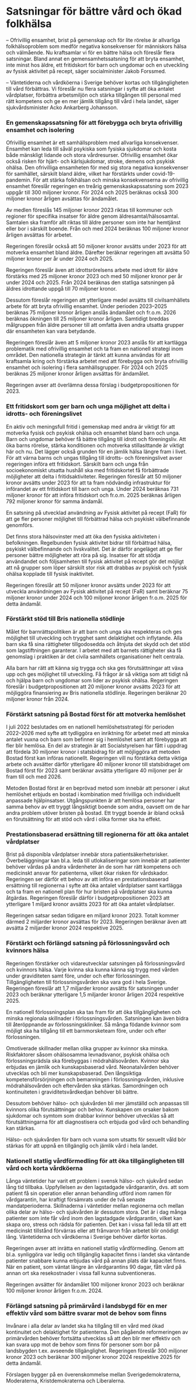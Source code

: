 # Satsningar för bättre vård och ökad folkhälsa

– Ofrivillig ensamhet, brist på gemenskap och för lite rörelse är allvarliga folkhälsoproblem som medför negativa konsekvenser för människors hälsa och välmående. Nu kraftsamlar vi för en bättre hälsa och föreslår flera satsningar. Bland annat en gemensamhetssatsning för att bryta ensamhet, inte minst hos äldre, ett fritidskort för barn och ungdomar och en utveckling av fysisk aktivitet på recept, säger socialminister Jakob Forssmed.

– Väntetiderna och vårdköerna i Sverige behöver kortas och tillgängligheten till vård förbättras. Vi föreslår nu flera satsningar i syfte att öka antalet vårdplatser, förbättra arbetsmiljön och stärka tillgången till personal med rätt kompetens och ge en mer jämlik tillgång till vård i hela landet, säger sjukvårdsminister Acko Ankarberg Johansson.

### En gemenskapssatsning för att förebygga och bryta ofrivillig ensamhet och isolering

Ofrivillig ensamhet är ett samhällsproblem med allvarliga konsekvenser. Ensamhet kan leda till såväl psykiska som fysiska sjukdomar och kosta både mänskligt lidande och stora vårdresurser. Ofrivillig ensamhet ökar också risken för hjärt- och kärlsjukdomar, stroke, demens och psykisk ohälsa. Den ofrivilliga ensamheten för med sig stora negativa konsekvenser för samhället, särskilt bland äldre, vilket har förstärkts under covid-19-pandemin. För att stärka folkhälsan och minska konsekvenserna av ofrivillig ensamhet föreslår regeringen en treårig gemenskaskapssatsning som 2023 uppgår till 300 miljoner kronor. För 2024 och 2025 beräknas också 300 miljoner kronor årligen avsättas för ändamålet.

Av medlen föreslås 145 miljoner kronor 2023 riktas till kommuner och regioner för specifika insatser för äldre genom äldresamtal/hälsosamtal. Samtalen ska framför allt riktas till äldre personer som inte har hemtjänst eller bor i särskilt boende. Från och med 2024 beräknas 100 miljoner kronor årligen avsättas för arbetet.

Regeringen föreslår också att 50 miljoner kronor avsätts under 2023 för att motverka ensamhet bland äldre. Därefter beräknar regeringen att avsätta 50 miljoner kronor per år under 2024 och 2025.

Regeringen föreslår även att idrottsrörelsens arbete med idrott för äldre förstärks med 25 miljoner kronor 2023 och med 50 miljoner kronor per år under 2024 och 2025. Från 2024 beräknas den statliga satsningen på äldres idrottande uppgå till 70 miljoner kronor.

Dessutom föreslår regeringen att ytterligare medel avsätts till civilsamhällets arbete för att bryta ofrivillig ensamhet. Under perioden 2023–2025 beräknas 75 miljoner kronor årligen anslås ändamålet och fr.o.m. 2026 beräknas ökningen till 25 miljoner kronor årligen. Samtidigt breddas målgruppen från äldre personer till att omfatta även andra utsatta grupper där ensamheten kan vara betydande.

Regeringen föreslår även att 5 miljoner kronor 2023 anslås för att kartlägga problematik med ofrivillig ensamhet och ta fram en nationell strategi inom området. Den nationella strategin är tänkt att kunna användas för att kraftsamla kring och förstärka arbetet med att förebygga och bryta ofrivillig ensamhet och isolering i flera samhällsgrupper. För 2024 och 2025 beräknas 25 miljoner kronor årligen avsättas för ändamålet.

Regeringen avser att överlämna dessa förslag i budgetpropositionen för 2023.

### Ett fritidskort som ger barn och unga möjlighet att delta i idrotts- och föreningslivet

En aktiv och meningsfull fritid i gemenskap med andra är viktigt för att motverka fysisk och psykisk ohälsa och ensamhet bland barn och unga. Barn och ungdomar behöver få bättre tillgång till idrott och föreningsliv. Att öka barns rörelse, stärka konditionen och motverka stillasittande är viktigt här och nu. Det lägger också grunden för en jämlik hälsa längre fram i livet. För att värna barns och ungas tillgång till idrotts- och föreningslivet avser regeringen införa ett fritidskort. Särskilt barn och unga från socioekonomiskt utsatta hushåll ska med fritidskortet få förbättrade möjligheter att delta i fritidsaktiviteter. Regeringen föreslår att 50 miljoner kronor avsätts under 2023 för att ta fram nödvändig infrastruktur för införandet av ett fritidskort till barn och unga. Under 2024 beräknas 731 miljoner kronor för att införa fritidskort och fr.o.m. 2025 beräknas årligen 792 miljoner kronor för samma ändamål.

En satsning på utvecklad användning av Fysisk aktivitet på recept (FaR) för att ge fler personer möjlighet till förbättrad hälsa och psykiskt välbefinnande genomförs.

Det finns stora hälsovinster med att öka den fysiska aktiviteten i befolkningen. Regelbunden fysisk aktivitet bidrar till förbättrad hälsa, psykiskt välbefinnande och livskvalitet. Det är därför angeläget att ge fler personer bättre möjligheter att röra på sig. Insatser för att stödja användandet och följsamheten till fysisk aktivitet på recept gör det möjligt att nå grupper som löper särskilt stor risk att drabbas av psykisk och fysisk ohälsa kopplade till fysisk inaktivitet.

Regeringen föreslår att 50 miljoner kronor avsätts under 2023 för att utveckla användningen av Fysisk aktivitet på recept (FaR) samt beräknar 75 miljoner kronor under 2024 och 100 miljoner kronor årligen fr.o.m. 2025 för detta ändamål.

### Förstärkt stöd till Bris nationella stödlinje

Målet för barnrättspolitiken är att barn och unga ska respekteras och ges möjlighet till utveckling och trygghet samt delaktighet och inflytande. Alla barn ska få sina rättigheter tillgodosedda och åtnjuta det skydd och det stöd som lagstiftningen garanterar. I arbetet med att barnets rättigheter ska få genomslag i praktiken är det civila samhällets organisationer helt centrala.

Alla barn har rätt att känna sig trygga och ska ges förutsättningar att växa upp och ges möjlighet till utveckling. Få frågor är så viktiga som att tidigt nå och hjälpa barn och ungdomar som lider av psykisk ohälsa. Regeringen föreslår i budgetpropositionen att 20 miljoner kronor avsätts 2023 för att möjliggöra finansiering av Bris nationella stödlinje. Regeringen beräknar 20 miljoner kronor från 2024.

### Förstärkt satsning på Bostad först för att motverka hemlöshet

I juli 2022 beslutades om en nationell hemlöshetsstrategi för perioden 2022–2026 med syfte att tydliggöra en inriktning för arbetet med att minska antalet vuxna och barn som befinner sig i hemlöshet samt att förebygga att fler blir hemlösa. En del av strategin är att Socialstyrelsen har fått i uppdrag att fördela 30 miljoner kronor i statsbidrag för att möjliggöra att metoden Bostad först kan införas nationellt. Regeringen vill nu förstärka detta viktiga arbete och avsätter därför ytterligare 40 miljoner kronor till statsbidraget om Bostad först för 2023 samt beräknar avsätta ytterligare 40 miljoner per år fram till och med 2026.

Metoden Bostad först är en beprövad metod som innebär att personer i akut hemlöshet erbjuds en bostad i kombination med frivilliga och individuellt anpassade hjälpinsatser. Utgångspunkten är att hemlösa personer har samma behov av ett tryggt långsiktigt boende som andra, oavsett om de har andra problem utöver bristen på bostad. Ett tryggt boende är ibland också en förutsättning för att stöd och vård i olika former ska ha effekt.

### Prestationsbaserad ersättning till regionerna för att öka antalet vårdplatser

Brist på disponibla vårdplatser innebär stora patientsäkerhetsrisker. Överbeläggningar kan bl.a. leda till utlokaliseringar som innebär att patienter behöver vårdas på andra vårdenheter än de som har rätt kompetens och medicinskt ansvar för patienterna, vilket ökar risken för vårdskador. Regeringen ser därför ett behov av att införa en prestationsbaserad ersättning till regionerna i syfte att öka antalet vårdplatser samt kartlägga och ta fram en nationell plan för hur bristen på vårdplatser ska kunna åtgärdas. Regeringen föreslår därför i budgetpropositionen 2023 att ytterligare 1 miljard kronor avsätts 2023 för att öka antalet vårdplatser.

Regeringen satsar sedan tidigare en miljard kronor 2023. Totalt kommer därmed 2 miljarder kronor avsättas för 2023. Regeringen beräknar även att avsätta 2 miljarder kronor 2024 respektive 2025.

### Förstärkt och förlängd satsning på förlossningsvård och kvinnors hälsa

Regeringen förstärker och vidareutvecklar satsningen på förlossningsvård och kvinnors hälsa. Varje kvinna ska kunna känna sig trygg med vården under graviditeten samt före, under och efter förlossningen. Tillgängligheten till förlossningsvården ska vara god i hela Sverige. Regeringen föreslår att 1,7 miljarder kronor avsätts för satsningen under 2023 och beräknar ytterligare 1,5 miljarder kronor årligen 2024 respektive 2025.

En nationell förlossningsplan ska tas fram för att öka tillgängligheten och minska regionala skillnader i förlossningsvården. Satsningen kan även bidra till återöppnande av förlossningskliniker. Så många födande kvinnor som möjligt ska ha tillgång till ett barnmorsketeam före, under och efter förlossningen.

Omotiverade skillnader mellan olika grupper av kvinnor ska minska. Riskfaktorer såsom ohälsosamma levnadsvanor, psykisk ohälsa och förlossningsrädsla ska förebyggas i mödrahälsovården. Kvinnor ska erbjudas en jämlik och kunskapsbaserad vård. Neonatalvården behöver utvecklas och bli mer kunskapsbaserad. Den långsiktiga kompetensförsörjningen och bemanningen i förlossningsvården, inklusive mödrahälsovården och eftervården ska stärkas. Samordningen och kontinuiteten i graviditetsvårdkedjan behöver bli bättre.

Dessutom behöver hälso- och sjukvården bli mer jämställd och anpassas till kvinnors olika förutsättningar och behov. Kunskapen om orsaker bakom sjukdomar och symtom som drabbar kvinnor behöver utvecklas så att förutsättningarna för att diagnostisera och erbjuda god vård och behandling kan stärkas.

Hälso- och sjukvården för barn och vuxna som utsatts för sexuellt våld bör stärkas för att uppnå en tillgänglig och jämlik vård i hela landet.

### Nationell statlig vårdförmedling för att öka tillgängligheten till vård och korta vårdköerna

Långa väntetider har varit ett problem i svensk hälso- och sjukvård sedan lång tid tillbaka. Uppfyllelsen av den lagstadgade vårdgarantin, dvs. att som patient få sin operation eller annan behandling utförd inom ramen för vårdgarantin, har kraftigt försämrats under de två senaste mandatperioderna. Skillnaderna i väntetider mellan regionerna och mellan olika delar av hälso- och sjukvården är dessutom stora. Det är i dag många patienter som inte får vård inom den lagstadgade vårdgarantin, vilket kan skapa oro, stress och rädsla för patienten. Det kan i vissa fall leda till att ett medicinskt tillstånd förvärras eller att frånvaron från arbetet blir onödigt lång. Väntetiderna och vårdköerna i Sverige behöver därför kortas.

Regeringen avser att inrätta en nationell statlig vårdförmedling. Genom att bl.a. synliggöra var ledig och tillgänglig kapacitet finns i landet ska väntande patienter snabbare kunna erbjudas vård på annan plats där kapacitet finns. När en patient, som väntat längre än vårdgarantins 90 dagar, fått vård på annan ort ska resekostnader i vissa fall kunna subventioneras.

Regeringen avsätter för ändamålet 100 miljoner kronor 2023 och beräknar 100 miljoner kronor årligen fr.o.m. 2024.

### Förlängd satsning på primärvård i landsbygd för en mer effektiv vård som bättre svarar mot de behov som finns

Invånare i alla delar av landet ska ha tillgång till en vård med ökad kontinuitet och delaktighet för patienterna. Den pågående reformeringen av primärvården behöver fortsätta utvecklas så att den blir mer effektiv och kan svara upp mot de behov som finns för personer som bor på landsbygden t.ex. avseende tillgänglighet. Regeringen föreslår 300 miljoner kronor 2023 och beräknar 300 miljoner kronor 2024 respektive 2025 för detta ändamål.

Förslagen bygger på en överenskommelse mellan Sverigedemokraterna, Moderaterna, Kristdemokraterna och Liberalerna.
